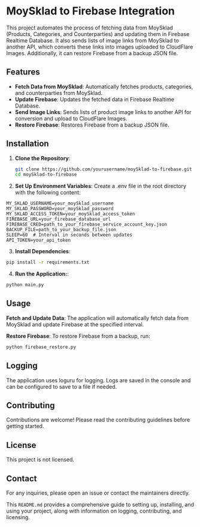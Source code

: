 # MoySklad to Firebase Integration

This project automates the process of fetching data from MoySklad (Products, Categories, and Counterparties) and updating them in Firebase Realtime Database. It also sends lists of image links from MoySklad to another API, which converts these links into images uploaded to CloudFlare Images. Additionally, it can restore Firebase from a backup JSON file.

## Features

- **Fetch Data from MoySklad**: Automatically fetches products, categories, and counterparties from MoySklad.
- **Update Firebase**: Updates the fetched data in Firebase Realtime Database.
- **Send Image Links**: Sends lists of product image links to another API for conversion and upload to CloudFlare Images.
- **Restore Firebase**: Restores Firebase from a backup JSON file.

## Installation

1. **Clone the Repository**:
   ```bash
   git clone https://github.com/yourusername/moySklad-to-firebase.git
   cd moySklad-to-firebase
   ```

2. **Set Up Environment Variables**:
Create a .env file in the root directory with the following content:

```dotenv
MY_SKLAD_USERNAME=your_moySklad_username
MY_SKLAD_PASSWORD=your_moySklad_password
MY_SKLAD_ACCESS_TOKEN=your_moySklad_access_token
FIREBASE_URL=your_firebase_database_url
FIREBASE_CRED=path_to_your_firebase_service_account_key.json
BACKUP_FILE=path_to_your_backup_file.json
SLEEP=60  # Interval in seconds between updates
API_TOKEN=your_api_token
```
3. **Install Dependencies**:

```bash
pip install -r requirements.txt
```

4. **Run the Application:**:

```bash
python main.py
```

## Usage

**Fetch and Update Data**: 
The application will automatically fetch data from MoySklad and update Firebase at the specified interval.

**Restore Firebase**: 
To restore Firebase from a backup, run:

```bash
python firebase_restore.py
```

## Logging
The application uses loguru for logging. Logs are saved in the console and can be configured to save to a file if needed.

## Contributing
Contributions are welcome! Please read the contributing guidelines before getting started.

## License
This project is not licensed.

## Contact
For any inquiries, please open an issue or contact the maintainers directly.


This `README.md` provides a comprehensive guide to setting up, installing, and using your project, along with information on logging, contributing, and licensing.

